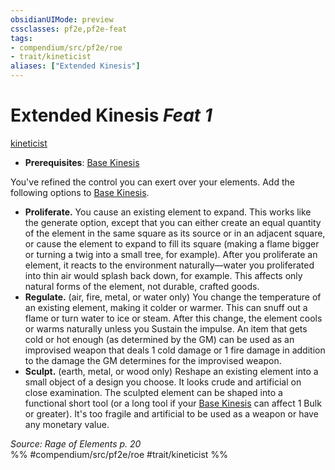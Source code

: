 ```yaml
---
obsidianUIMode: preview
cssclasses: pf2e,pf2e-feat
tags:
- compendium/src/pf2e/roe
- trait/kineticist
aliases: ["Extended Kinesis"]
---
```

# Extended Kinesis  *Feat 1*  
[kineticist](rules/traits/kineticist-roe.md "Kineticist Class Trait")  

- **Prerequisites**: [Base Kinesis](rules/actions/base-kinesis-roe.md)

You've refined the control you can exert over your elements. Add the following options to [Base Kinesis](rules/actions/base-kinesis-roe.md).

- **Proliferate.** You cause an existing element to expand. This works like the generate option, except that you can either create an equal quantity of the element in the same square as its source or in an adjacent square, or cause the element to expand to fill its square (making a flame bigger or turning a twig into a small tree, for example). After you proliferate an element, it reacts to the environment naturally—water you proliferated into thin air would splash back down, for example. This affects only natural forms of the element, not durable, crafted goods.
- **Regulate.** (air, fire, metal, or water only) You change the temperature of an existing element, making it colder or warmer. This can snuff out a flame or turn water to ice or steam. After this change, the element cools or warms naturally unless you Sustain the impulse. An item that gets cold or hot enough (as determined by the GM) can be used as an improvised weapon that deals 1 cold damage or 1 fire damage in addition to the damage the GM determines for the improvised weapon.
- **Sculpt.** (earth, metal, or wood only) Reshape an existing element into a small object of a design you choose. It looks crude and artificial on close examination. The sculpted element can be shaped into a functional short tool (or a long tool if your [Base Kinesis](rules/actions/base-kinesis-roe.md) can affect 1 Bulk or greater). It's too fragile and artificial to be used as a weapon or have any monetary value.

*Source: Rage of Elements p. 20*  
%% #compendium/src/pf2e/roe #trait/kineticist %%